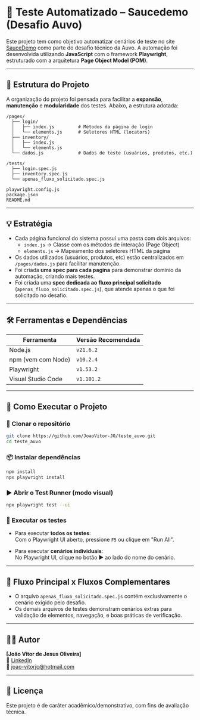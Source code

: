 # 🧪 Teste Automatizado – Saucedemo (Desafio Auvo)

Este projeto tem como objetivo automatizar cenários de teste no site [SauceDemo](https://www.saucedemo.com/) como parte do desafio técnico da Auvo. A automação foi desenvolvida utilizando **JavaScript** com o framework **Playwright**, estruturado com a arquitetura **Page Object Model (POM)**.

---

## 📁 Estrutura do Projeto

A organização do projeto foi pensada para facilitar a **expansão**, **manutenção** e **modularidade** dos testes. Abaixo, a estrutura adotada:

```
/pages/
  ├── login/
  │   ├── index.js         # Métodos da página de login
  │   └── elements.js      # Seletores HTML (locators)
  ├── inventory/
  │   ├── index.js
  │   └── elements.js
  └── dados.js             # Dados de teste (usuários, produtos, etc.)

/tests/
  ├── login.spec.js
  ├── inventory.spec.js
  └── apenas_fluxo_solicitado.spec.js

playwright.config.js
package.json
README.md
```

---

## 💡 Estratégia

- Cada página funcional do sistema possui uma pasta com dois arquivos:
  - `index.js` → Classe com os métodos de interação (Page Object)
  - `elements.js` → Mapeamento dos seletores HTML da página
- Os dados utilizados (usuários, produtos, etc) estão centralizados em `/pages/dados.js` para facilitar manutenção.
- Foi criada **uma spec para cada pagina** para demonstrar domínio da automação, criando mais testes.
- Foi criada uma **spec dedicada ao fluxo principal solicitado** (`apenas_fluxo_solicitado.spec.js`), que atende apenas o que foi solicitado no desafio.

---

## 🛠️ Ferramentas e Dependências

| Ferramenta         | Versão Recomendada |
| ------------------ | ------------------ |
| Node.js            | `v21.6.2`          |
| npm (vem com Node) | `v10.2.4`          |
| Playwright         | `v1.53.2`          |
| Visual Studio Code | `v1.101.2`         |

---

## 🔧 Como Executar o Projeto

### 📌 Clonar o repositório

```bash
git clone https://github.com/JoaoVitor-JO/teste_auvo.git
cd teste_auvo
```

### 📦 Instalar dependências

```bash
npm install
npx playwright install
```

### ▶️ Abrir o Test Runner (modo visual)

```bash
npx playwright test --ui
```

### 🧪 Executar os testes

- Para executar **todos os testes**:\
  Com o Playwright UI aberto, pressione `F5` ou clique em "Run All".

- Para executar **cenários individuais**:\
  No Playwright UI, clique no botão ▶️ ao lado do nome do cenário.

---

## 📂 Fluxo Principal x Fluxos Complementares

- O arquivo `apenas_fluxo_solicitado.spec.js` contém exclusivamente o cenário exigido pelo desafio.
- Os demais arquivos de testes demonstram cenários extras para validação de elementos, navegação, e boas práticas de verificação.

---

## 👨‍💻 Autor

**[João Vitor de Jesus Oliveira]**\
🔗 [LinkedIn](https://www.linkedin.com/in/joão-vitor-de-jesus-oliveira)\
📧 [joao-vitorjc@hotmail.com](mailto\:joao-vitorjc@hotmail.com)

---

## 📄 Licença

Este projeto é de caráter acadêmico/demonstrativo, com fins de avaliação técnica.

